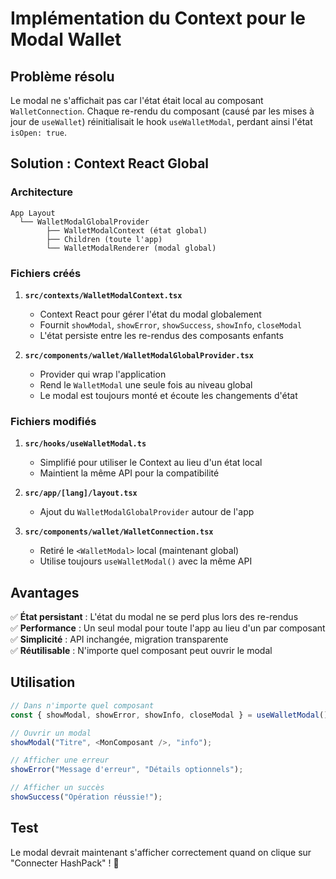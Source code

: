# Implémentation du Context pour le Modal Wallet

## Problème résolu

Le modal ne s'affichait pas car l'état était local au composant `WalletConnection`. Chaque re-rendu du composant (causé par les mises à jour de `useWallet`) réinitialisait le hook `useWalletModal`, perdant ainsi l'état `isOpen: true`.

## Solution : Context React Global

### Architecture

```
App Layout
  └── WalletModalGlobalProvider
        ├── WalletModalContext (état global)
        ├── Children (toute l'app)
        └── WalletModalRenderer (modal global)
```

### Fichiers créés

1. **`src/contexts/WalletModalContext.tsx`**
   - Context React pour gérer l'état du modal globalement
   - Fournit `showModal`, `showError`, `showSuccess`, `showInfo`, `closeModal`
   - L'état persiste entre les re-rendus des composants enfants

2. **`src/components/wallet/WalletModalGlobalProvider.tsx`**
   - Provider qui wrap l'application
   - Rend le `WalletModal` une seule fois au niveau global
   - Le modal est toujours monté et écoute les changements d'état

### Fichiers modifiés

1. **`src/hooks/useWalletModal.ts`**
   - Simplifié pour utiliser le Context au lieu d'un état local
   - Maintient la même API pour la compatibilité

2. **`src/app/[lang]/layout.tsx`**
   - Ajout du `WalletModalGlobalProvider` autour de l'app

3. **`src/components/wallet/WalletConnection.tsx`**
   - Retiré le `<WalletModal>` local (maintenant global)
   - Utilise toujours `useWalletModal()` avec la même API

## Avantages

✅ **État persistant** : L'état du modal ne se perd plus lors des re-rendus  
✅ **Performance** : Un seul modal pour toute l'app au lieu d'un par composant  
✅ **Simplicité** : API inchangée, migration transparente  
✅ **Réutilisable** : N'importe quel composant peut ouvrir le modal  

## Utilisation

```typescript
// Dans n'importe quel composant
const { showModal, showError, showInfo, closeModal } = useWalletModal();

// Ouvrir un modal
showModal("Titre", <MonComposant />, "info");

// Afficher une erreur
showError("Message d'erreur", "Détails optionnels");

// Afficher un succès
showSuccess("Opération réussie!");
```

## Test

Le modal devrait maintenant s'afficher correctement quand on clique sur "Connecter HashPack" ! 🎉
